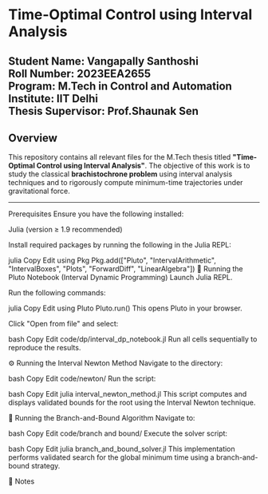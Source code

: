 # Time-Optimal Control using Interval Analysis

**Student Name**: Vangapally Santhoshi  
**Roll Number**: 2023EEA2655  
**Program**: M.Tech in Control and Automation  
**Institute**: IIT Delhi  
**Thesis Supervisor**: Prof.Shaunak Sen
---

## Overview

This repository contains all relevant files for the M.Tech thesis titled **"Time-Optimal Control using Interval Analysis"**. The objective of this work is to study the classical **brachistochrone problem** using interval analysis techniques and to rigorously compute minimum-time trajectories under gravitational force.

---

 Prerequisites
Ensure you have the following installed:

Julia (version ≥ 1.9 recommended)

Install required packages by running the following in the Julia REPL:

julia
Copy
Edit
using Pkg
Pkg.add(["Pluto", "IntervalArithmetic", "IntervalBoxes", "Plots", "ForwardDiff", "LinearAlgebra"])
📓 Running the Pluto Notebook (Interval Dynamic Programming)
Launch Julia REPL.

Run the following commands:

julia
Copy
Edit
using Pluto
Pluto.run()
This opens Pluto in your browser.

Click "Open from file" and select:

bash
Copy
Edit
code/dp/interval_dp_notebook.jl
Run all cells sequentially to reproduce the results.

⚙️ Running the Interval Newton Method
Navigate to the directory:

bash
Copy
Edit
code/newton/
Run the script:

bash
Copy
Edit
julia interval_newton_method.jl
This script computes and displays validated bounds for the root using the Interval Newton technique.

🔁 Running the Branch-and-Bound Algorithm
Navigate to:

bash
Copy
Edit
code/branch and bound/
Execute the solver script:

bash
Copy
Edit
julia branch_and_bound_solver.jl
This implementation performs validated search for the global minimum time using a branch-and-bound strategy.

📌 Notes
